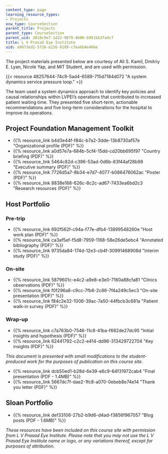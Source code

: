 ```yaml
---
content_type: page
learning_resource_types:
- Projects
ocw_type: CourseSection
parent_title: Projects
parent_type: CourseSection
parent_uid: 3818c9e7-1d22-9879-8b06-b951bb3fadcf
title: L V Prasad Eye Institute
uid: a9073ed2-5726-e216-9189-c7ea6b4e466e
---
```


The project materials presented below are courtesy of Ali S. Kamil, Dmitriy E. Lyan, Nicole Yap, and MIT Student, and are used with permission.

{{< resource 48257644-74c9-5ad4-6589-715d7184d072 "A system dynamics service pressure loop." >}}

The team used a system dynamics approach to identify key policies and causal relationships within LVPEI’s operations that contributed to increased patient waiting time. They presented five short-term, actionable recommendations and five long-term considerations for the hospital to improve its operations.

Project Foundation Management Toolkit
-------------------------------------

*   {{% resource_link b4d3e44f-f84c-b7a2-3dde-13b8730af57e "Organizational profile (PDF)" %}}
*   {{% resource_link a0d57e7a-684b-5cf4-15dd-cd20bb695f97 "Country briefing (PDF)" %}}
*   {{% resource_link 5464c82d-c396-53ad-0d6b-83f44af28b98 "Executive summary (PDF)" %}}
*   {{% resource_link 7726d5a7-8b34-e7d7-4077-b086476062ac "Poster (PDF)" %}}
*   {{% resource_link 8838e168-626c-8c2c-ad67-7433ea6bd2c3 "Research resources (PDF)" %}}

Host Portfolio
--------------

### Pre-trip

*   {{% resource_link 692f562f-c94a-f77e-dfb4-13899548260e "Host work plan (PDF)" %}}
*   {{% resource_link ca3af5ef-f5d8-7959-1168-58e26de5ebc4 "Annotated bibliography (PDF)" %}}
*   {{% resource_link 9735da84-174d-12e3-cb4f-30991468908d "Interim study (PDF)" %}}

### On-site

*   {{% resource_link 5879601c-e4c2-a9e8-e3e0-7160a88cfa81 "Clinics observations (PDF)" %}}
*   {{% resource_link f0f296a8-c9cc-7fb6-2c86-7f4a249c5ec3 "On-site presentation (PDF)" %}}
*   {{% resource_link f84c2e32-1006-39ac-7a50-44fbcb3c681a "Patient walk-in survey (PDF)" %}}

### Wrap-up

*   {{% resource_link c7a763b0-7546-11c8-41ba-f682de27dc95 "Initial insights and hypothesis (PDF)" %}}
*   {{% resource_link 62441792-c2c2-e414-dd96-313429722704 "Key insights (PDF)" %}}

_This document is presented with small modifications to the student-produced work for the purposes of publication on this course site._

*   {{% resource_link dcb50ed1-b28d-6e39-e6c9-64f31972cab4 "Final presentation (PDF - 1.4MB)" %}}
*   {{% resource_link 5667dc7f-dae2-1fc8-a070-0ebeb8e74e14 "Thank you letter (PDF)" %}}

Sloan Portfolio
---------------

*   {{% resource_link def33106-27b2-b9d6-d4ad-f3856f967057 "Blog posts (PDF - 1.6MB)" %}}

_These resources have been included on this course site with permission from L V Prasad Eye Institute. Please note that you may not use the L V Prasad Eye Institute name or logo, or any variations thereof, except for purposes of attribution._